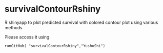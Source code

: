 # survivalContourRshiny
R shinyapp to plot predicted survival with colored contour plot using various methods

Please access it using 
```
runGitHub( "survivalContourRshiny","YushuShi")
```
